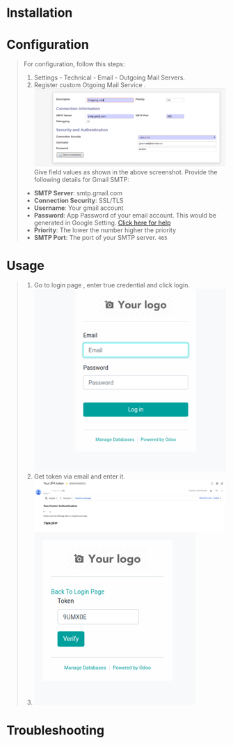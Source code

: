 
# Installation
# Configuration
>For configuration, follow this steps:
>1. Settings - Technical - Email - Outgoing Mail Servers.
>2. Register custom Otgoing Mail Service .![SMTP Configuration](static/description/smtp-conf.png)
>Give field values as shown in the above screenshot. Provide the following details for Gmail SMTP: 
>   * **SMTP Server**: smtp.gmail.com
>   * **Connection Security**: SSL/TLS
>   * **Username**: Your gmail account
>   * **Password**: App Password of your email account. This would be generated in Google Setting. [Click here for help](https://support.google.com/mail/answer/185833?hl=en)
>   * **Priority**: The lower the number higher the priority
>   * **SMTP Port**: The port of your SMTP server. `465`

# Usage
> 1. Go to login page , enter true credential and click login. ![Login](static/description/login.png)
> 2. Get token via email and enter it. ![token_mail.png](static/description/token_mail.png)
> 3. ![enter_token.png](static/description/enter_token.png)
# Troubleshooting